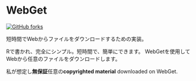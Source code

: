 # WebGet

[![GitHub forks](https://img.shields.io/github/forks/Tyler887/WebGet?label=Fork&style=social)](https://github.com/Tyler887/WebGet/fork)

短時間でWebからファイルをダウンロードするための実装。

Rで書かれ、完全にシンプル。短時間で、簡単にできます。 WebGetを使用して
Webから任意のファイルをダウンロードします。

私が想定し**無保証**任意の**copyrighted material** downloaded on WebGet.
